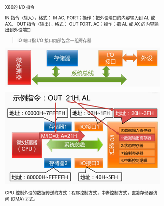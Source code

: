 X86的 I/O 指令

IN 指令（输入），格式： IN AC, PORT；操作：把外设端口的内容输入到 AL 或 AX。
OUT 指令（输出），格式： OUT PORT, AC；操作：把 AL 或 AX 的内容输出到外设端口

> IO 端口指 I/O 接口内部包含一组寄存器 

![](assets/输入和输出7.png)

![](assets/输入和输出8.png)

CPU 控制外设的数据传送的方式：程序控制方式，中断控制方式，直接存储器访问 (DMA) 方式。